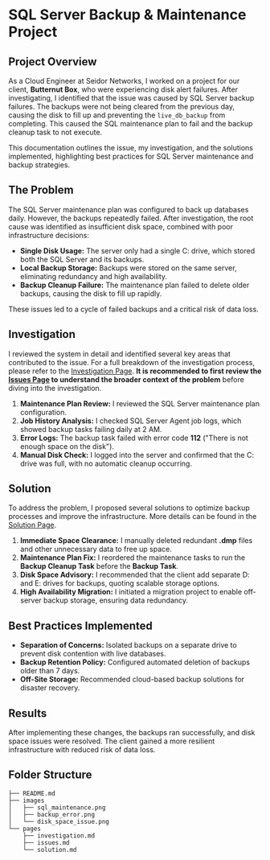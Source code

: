# SQL Server Backup & Maintenance Project

## Project Overview

As a Cloud Engineer at Seidor Networks, I worked on a project for our client, **Butternut Box**, who were experiencing disk alert failures. After investigating, I identified that the issue was caused by SQL Server backup failures. The backups were not being cleared from the previous day, causing the disk to fill up and preventing the `live_db_backup` from completing. This caused the SQL maintenance plan to fail and the backup cleanup task to not execute. 

This documentation outlines the issue, my investigation, and the solutions implemented, highlighting best practices for SQL Server maintenance and backup strategies.

## The Problem

The SQL Server maintenance plan was configured to back up databases daily. However, the backups repeatedly failed. After investigation, the root cause was identified as insufficient disk space, combined with poor infrastructure decisions:

- **Single Disk Usage:** The server only had a single C: drive, which stored both the SQL Server and its backups.
- **Local Backup Storage:** Backups were stored on the same server, eliminating redundancy and high availability.
- **Backup Cleanup Failure:** The maintenance plan failed to delete older backups, causing the disk to fill up rapidly.

These issues led to a cycle of failed backups and a critical risk of data loss.

## Investigation

I reviewed the system in detail and identified several key areas that contributed to the issue. For a full breakdown of the investigation process, please refer to the [Investigation Page](investigation.md). **It is recommended to first review the [Issues Page](issues.md) to understand the broader context of the problem** before diving into the investigation.

1. **Maintenance Plan Review:** I reviewed the SQL Server maintenance plan configuration.
2. **Job History Analysis:** I checked SQL Server Agent job logs, which showed backup tasks failing daily at 2 AM.
3. **Error Logs:** The backup task failed with error code **112** ("There is not enough space on the disk").
4. **Manual Disk Check:** I logged into the server and confirmed that the C: drive was full, with no automatic cleanup occurring.

## Solution

To address the problem, I proposed several solutions to optimize backup processes and improve the infrastructure. More details can be found in the [Solution Page](solution.md).

1. **Immediate Space Clearance:** I manually deleted redundant **.dmp** files and other unnecessary data to free up space.
2. **Maintenance Plan Fix:** I reordered the maintenance tasks to run the **Backup Cleanup Task** before the **Backup Task**.
3. **Disk Space Advisory:** I recommended that the client add separate D: and E: drives for backups, quoting scalable storage options.
4. **High Availability Migration:** I initiated a migration project to enable off-server backup storage, ensuring data redundancy.

## Best Practices Implemented

- **Separation of Concerns:** Isolated backups on a separate drive to prevent disk contention with live databases.
- **Backup Retention Policy:** Configured automated deletion of backups older than 7 days.
- **Off-Site Storage:** Recommended cloud-based backup solutions for disaster recovery.

## Results

After implementing these changes, the backups ran successfully, and disk space issues were resolved. The client gained a more resilient infrastructure with reduced risk of data loss.

## Folder Structure

```
├── README.md
├── images
│   ├── sql_maintenance.png
│   ├── backup_error.png
│   └── disk_space_issue.png
└── pages
    ├── investigation.md
    ├── issues.md
    └── solution.md
```
